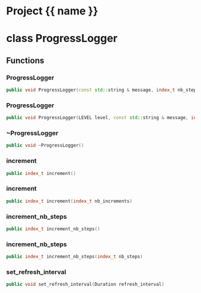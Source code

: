 <script setup>
import {useRoute} from 'vitepress'
const {path} = useRoute()
const tokens = path.split('/')
const words = tokens[2].split('-');
for (let i = 0; i < words.length; i++) {
    words[i] = words[i].charAt(0).toUpperCase() + words[i].slice(1);
    words[i] = words[i].replace('geode', 'Geode')
}
const name = words.join('-');
</script>
# Project {{ name }}

# class ProgressLogger


## Functions

### ProgressLogger

```cpp
public void ProgressLogger(const std::string & message, index_t nb_steps)
```


### ProgressLogger

```cpp
public void ProgressLogger(LEVEL level, const std::string & message, index_t nb_steps)
```


### ~ProgressLogger

```cpp
public void ~ProgressLogger()
```


### increment

```cpp
public index_t increment()
```


### increment

```cpp
public index_t increment(index_t nb_increments)
```


### increment_nb_steps

```cpp
public index_t increment_nb_steps()
```


### increment_nb_steps

```cpp
public index_t increment_nb_steps(index_t nb_steps)
```


### set_refresh_interval

```cpp
public void set_refresh_interval(Duration refresh_interval)
```





